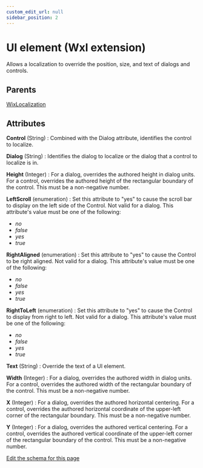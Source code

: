 ```yaml
---
custom_edit_url: null
sidebar_position: 2
---
```

# UI element (Wxl extension)
Allows a localization to override the position, size, and text of dialogs and controls.

## Parents
[WixLocalization](wixlocalization.md)

## Attributes
**Control** (String)
  : Combined with the Dialog attribute, identifies the control to localize.

**Dialog** (String)
  : Identifies the dialog to localize or the dialog that a control to localize is in.

**Height** (Integer)
  : For a dialog, overrides the authored height in dialog units. For a control, overrides the authored height of the rectangular boundary of the control. This must be a non-negative number.

**LeftScroll** (enumeration)
  : Set this attribute to "yes" to cause the scroll bar to display on the left side of the Control. Not valid for a dialog. This attribute's value must be one of the following:
- *no*
- *false*
- *yes*
- *true*

**RightAligned** (enumeration)
  : Set this attribute to "yes" to cause the Control to be right aligned. Not valid for a dialog. This attribute's value must be one of the following:
- *no*
- *false*
- *yes*
- *true*

**RightToLeft** (enumeration)
  : Set this attribute to "yes" to cause the Control to display from right to left. Not valid for a dialog. This attribute's value must be one of the following:
- *no*
- *false*
- *yes*
- *true*

**Text** (String)
  : Override the text of a UI element.

**Width** (Integer)
  : For a dialog, overrides the authored width in dialog units. For a control, overrides the authored width of the rectangular boundary of the control. This must be a non-negative number.

**X** (Integer)
  : For a dialog, overrides the authored horizontal centering. For a control, overrides the authored horizontal coordinate of the upper-left corner of the rectangular boundary. This must be a non-negative number.

**Y** (Integer)
  : For a dialog, overrides the authored vertical centering. For a control, overrides the authored vertical coordinate of the upper-left corner of the rectangular boundary of the control. This must be a non-negative number.


[Edit the schema for this page](https://github.com/wixtoolset/web/blob/master/src/xsd4/wixloc.xsd)